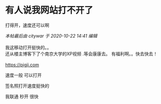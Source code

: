 # 有人说我网站打不开了


打得开，速度还可以啊

<i class="pstatus"> 本帖最后由 citywar 于 2020-10-22 14:41 编辑 </i><br />
<br />
我这移动打开挺快的。。<br />
还从楼主博客下了个南京大学的XP视频 .等会康康去。 有福利啊。。快去快去！<br />
<br />
<a href="https://pigji.com" target="_blank">https://pigji.com</a>

速度一般 可以打开

<img src="static/image/smiley/default/lol.gif" smilieid="12" border="0" alt="" />签名照打开速度挺快的

我联通 秒开 很快<img id="aimg_t149l" onclick="zoom(this, this.src, 0, 0, 0)" class="zoom" src="https://cdn.jsdelivr.net/gh/hishis/forum-master/public/images/patch.gif" onmouseover="img_onmouseoverfunc(this)" onload="thumbImg(this)" border="0" alt="" />
